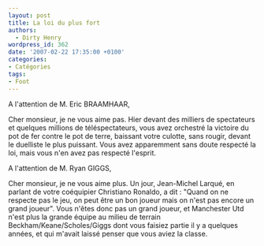 ```yaml
---
layout: post
title: La loi du plus fort
authors:
  - Dirty Henry
wordpress_id: 362
date: '2007-02-22 17:35:00 +0100'
categories:
- Catégories
tags:
- Foot
---
```

A l'attention de M. Eric BRAAMHAAR, 

Cher monsieur, je ne vous aime pas.
Hier devant des milliers de spectateurs et quelques millions de téléspectateurs, vous avez orchestré la victoire du pot de fer contre le pot de terre, baissant votre culotte, sans rougir, devant le duelliste le plus puissant. Vous avez apparemment sans doute respecté la loi, mais vous n'en avez pas respecté l'esprit.

A l'attention de M. Ryan GIGGS,

Cher monsieur, je ne vous aime plus.
Un jour, Jean-Michel Larqué, en parlant de votre coéquipier Christiano Ronaldo, a dit : "Quand on ne respecte pas le jeu, on peut être un bon joueur mais on n'est pas encore un grand joueur". Vous n'êtes donc pas un grand joueur, et Manchester Utd n'est plus la grande équipe au milieu de terrain Beckham/Keane/Scholes/Giggs dont vous faisiez partie il y a quelques années, et qui m'avait laissé penser que vous aviez la classe.
